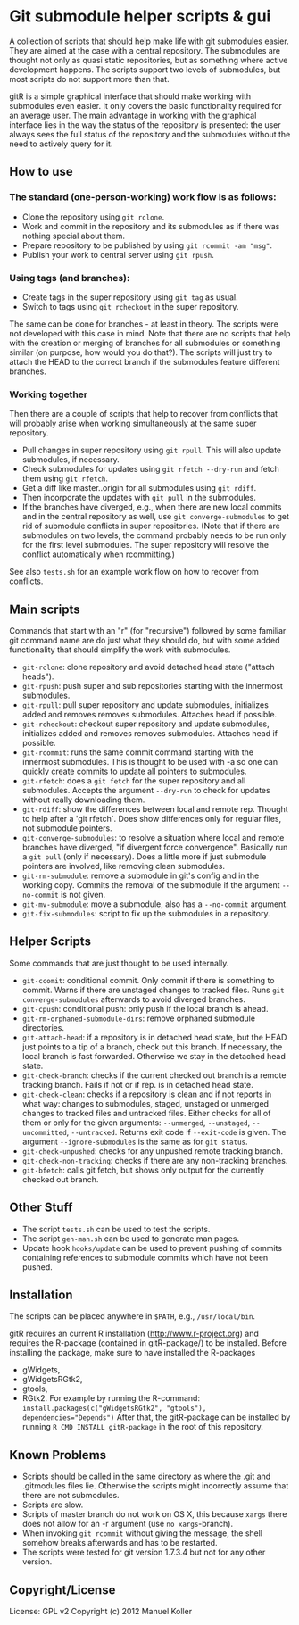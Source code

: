 Git submodule helper scripts & gui
==================================

A collection of scripts that should help make life with git submodules
easier. They are aimed at the case with a central repository. The
submodules are thought not only as quasi static repositories, but as
something where active development happens. The scripts support two levels
of submodules, but most scripts do not support more than that.

gitR is a simple graphical interface that should make working with
submodules even easier. It only covers the basic functionality
required for an average user. The main advantage in working with the
graphical interface lies in the way the status of the repository is
presented: the user always sees the full status of the repository and
the submodules without the need to actively query for it.

How to use
----------

### The standard (one-person-working) work flow is as follows:

* Clone the repository using `git rclone`.
* Work and commit in the repository and its submodules as if there was
  nothing special about them.
* Prepare repository to be published by using `git rcommit -am "msg"`.
* Publish your work to central server using `git rpush`.

### Using tags (and branches):

* Create tags in the super repository using `git tag` as usual.
* Switch to tags using `git rcheckout` in the super repository.

The same can be done for branches - at least in theory. The scripts were
not developed with this case in mind. Note that there are no scripts that
help with the creation or merging of branches for all submodules or
something similar (on purpose, how would you do that?). The scripts will
just try to attach the HEAD to the correct branch if the submodules feature
different branches.

### Working together

Then there are a couple of scripts that help to recover from conflicts that
will probably arise when working simultaneously at the same super
repository. 

* Pull changes in super repository using `git rpull`. This will also update
  submodules, if necessary.
* Check submodules for updates using `git rfetch --dry-run` and fetch them
  using `git rfetch`.
* Get a diff like master..origin for all submodules using `git rdiff`.
* Then incorporate the updates with `git pull` in the submodules.
* If the branches have diverged, e.g., when there are new local commits and
  in the central repository as well, use `git converge-submodules` to get
  rid of submodule conflicts in super repositories. (Note that if there are
  submodules on two levels, the command probably needs to be run only for
  the first level submodules. The super repository will resolve the
  conflict automatically when rcommitting.)

See also `tests.sh` for an example work flow on how to recover from
conflicts. 

Main scripts
------------

Commands that start with an "r" (for "recursive") followed by some familiar
git command name are do just what they should do, but with some added
functionality that should simplify the work with submodules.

* `git-rclone`: clone repository and avoid detached head state ("attach
  heads").
* `git-rpush`: push super and sub repositories starting with the innermost
  submodules.
* `git-rpull`: pull super repository and update submodules, initializes
  added and removes removes submodules. Attaches head if possible.
* `git-rcheckout`: checkout super repository and update submodules,
  initializes added and removes removes submodules. Attaches head if
  possible. 
* `git-rcommit`: runs the same commit command starting with the innermost
  submodules. This is thought to be used with -a so one can quickly create
  commits to update all pointers to submodules.
* `git-rfetch`: does a `git fetch` for the super repository and all
  submodules. Accepts the argument `--dry-run` to check for updates without
  really downloading them.
* `git-rdiff`: show the differences between local and remote rep. Thought
  to help after a 'git rfetch`. Does show differences only for regular
  files, not submodule pointers.
* `git-converge-submodules`: to resolve a situation where local and
  remote branches have diverged, "if divergent force convergence". 
  Basically run a `git pull` (only if necessary). Does a little more if just
  submodule pointers are involved, like removing clean submodules.
* `git-rm-submodule`: remove a submodule in git's config and in the working
  copy. Commits the removal of the submodule if the argument `--no-commit`
  is not given. 
* `git-mv-submodule`: move a submodule, also has a `--no-commit` argument.
* `git-fix-submodules`: script to fix up the submodules in a repository.

Helper Scripts
--------------

Some commands that are just thought to be used internally.

* `git-ccomit`: conditional commit. Only commit if there is something to
  commit. Warns if there are unstaged changes to tracked files. Runs 
  `git converge-submodules` afterwards to avoid diverged branches.
* `git-cpush`: conditional push: only push if the local branch is ahead.
* `git-rm-orphaned-submodule-dirs`: remove orphaned submodule directories.
* `git-attach-head`: if a repository is in detached head state, but the
  HEAD just points to a tip of a branch, check out this branch. If
  necessary, the local branch is fast forwarded. Otherwise we stay in the
  detached head state.
* `git-check-branch`: checks if the current checked out branch is a remote
  tracking branch. Fails if not or if rep. is in detached head state.
* `git-check-clean`: checks if a repository is clean and if not reports in
  what way: changes to submodules, staged, unstaged or unmerged changes to
  tracked files and untracked files. Either checks for all of them or only
  for the given arguments: `--unmerged`, `--unstaged`, `--uncommitted`,
  `--untracked`. Returns exit code if `--exit-code` is given. The argument
  `--ignore-submodules` is the same as for `git status`. 
* `git-check-unpushed`: checks for any unpushed remote tracking branch.
* `git-check-non-tracking`: checks if there are any non-tracking branches.
* `git-bfetch`: calls git fetch, but shows only output for the currently
  checked out branch.

Other Stuff
-----------

* The script `tests.sh` can be used to test the scripts.
* The script `gen-man.sh` can be used to generate man pages.
* Update hook `hooks/update` can be used to prevent pushing of commits 
  containing references to submodule commits which have not been pushed.

Installation
------------

The scripts can be placed anywhere in `$PATH`, e.g., `/usr/local/bin`.

gitR requires an current R installation (http://www.r-project.org) and
requires the R-package (contained in gitR-package/) to be installed.
Before installing the package, make sure to have installed the R-packages
* gWidgets,
* gWidgetsRGtk2,
* gtools,
* RGtk2.
For example by running the R-command: 
`install.packages(c("gWidgetsRGtk2", "gtools"), dependencies="Depends")`
After that, the gitR-package can be installed by running
`R CMD INSTALL gitR-package`
in the root of this repository.

Known Problems
--------------

* Scripts should be called in the same directory as where the .git and
  .gitmodules files lie. Otherwise the scripts might incorrectly assume
  that there are not submodules.
* Scripts are slow. 
* Scripts of master branch do not work on OS X, this because `xargs` there
  does not allow for an -r argument (use `no xargs`-branch).
* When invoking `git rcommit` without giving the message, the shell somehow
  breaks afterwards and has to be restarted.
* The scripts were tested for git version 1.7.3.4 but not for any other
  version.

Copyright/License
-----------------

License: GPL v2 Copyright (c) 2012 Manuel Koller

